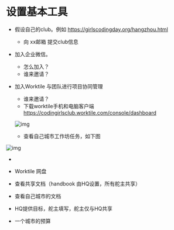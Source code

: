 # 设置基本工具



- 假设自己的club。例如 [http](https://girlscodingday.org/hangzhou.html)[s://girlscodingday.org/hangzhou.html](https://girlscodingday.org/hangzhou.html)
  - 向 xx邮箱 提交club信息

- 加入企业微信。
  - 怎么加入？
  - 谁来邀请？

- 加入Worktile 与团队进行项目协同管理

  - 谁来邀请？
  - 下载worktile手机和电脑客户端 <https://codingirlsclub.worktile.com/console/dashboard>

  ![img](https://images-cdn.shimo.im/MxulZMHsrrQSTc96/image.png!thumbnail)
  - 查看自己城市工作坊任务，如下图

![img](https://images-cdn.shimo.im/abIhnP4eaggm3HpU/image.png!thumbnail)

- 

- Worktile 网盘

- 查看共享文档（handbook 由HQ设置，所有舵主共享）

- 查看自己城市的文档

- HQ提供目标，舵主填写，舵主仅与HQ共享

- 一个城市的预算
